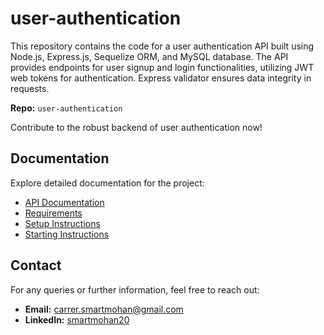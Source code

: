 # user-authentication

This repository contains the code for a user authentication API built using Node.js, Express.js, Sequelize ORM, and MySQL database. The API provides endpoints for user signup and login functionalities, utilizing JWT web tokens for authentication. Express validator ensures data integrity in requests.

**Repo:** `user-authentication`

Contribute to the robust backend of user authentication now!

## Documentation

Explore detailed documentation for the project:

- [API Documentation](/documentation/API_DOCUMENTATION.md)
- [Requirements](/documentation/REQUIREMENTS.md)
- [Setup Instructions](/documentation/SETUP_INSTRUCTIONS.md)
- [Starting Instructions](/documentation/STARTING_INSTRUCTIONS.md)

## Contact

For any queries or further information, feel free to reach out:

- **Email:** [carrer.smartmohan@gmail.com](mailto:carrer.smartmohan@gmail.com)
- **LinkedIn:** [smartmohan20](https://www.linkedin.com/in/smartmohan20/)
